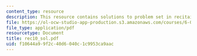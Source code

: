 ```yaml
---
content_type: resource
description: This resource contains solutions to problem set in recitaion ten.
file: https://ol-ocw-studio-app-production.s3.amazonaws.com/courses/6-041-probabilistic-systems-analysis-and-applied-probability-spring-2006/f10644a99f2c40d6040c1c9953ca9aac_rec10_sol.pdf
file_type: application/pdf
resourcetype: Document
title: rec10_sol.pdf
uid: f10644a9-9f2c-40d6-040c-1c9953ca9aac
---
```

